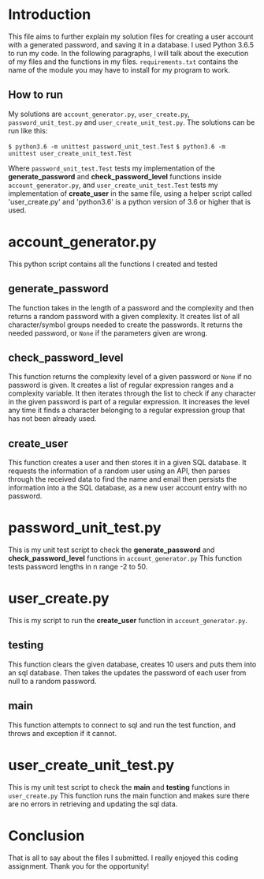 # Introduction
This file aims to further explain my solution files for creating a user account with a generated password, and saving it in a database.
I used Python 3.6.5 to run my code. In the following paragraphs, I will talk about the execution of my files and the functions in my files. `requirements.txt` contains the name of the module you may have to install for my program to work.

## How to run
My solutions are `account_generator.py`, `user_create.py`, `password_unit_test.py` and `user_create_unit_test.py`. The solutions can be run like this:

`$ python3.6 -m unittest password_unit_test.Test`
`$ python3.6 -m unittest user_create_unit_test.Test`

Where `password_unit_test.Test` tests my implementation of the **generate_password** and **check_password_level** functions inside `account_generator.py`, and `user_create_unit_test.Test` tests my implementation of **create_user** in the same file, using a helper script called 'user_create.py' and 'python3.6' is a python version of 3.6 or higher that is used.

# account_generator.py
This python script contains all the functions I created and tested

## generate_password
The function takes in the length of a password and the complexity and then returns a random password with a given complexity. It creates list of all character/symbol groups needed to create the passwords. It returns the needed password, or `None` if the parameters given are wrong.


## check_password_level
This function returns the complexity level of a given password or `None` if no password is given. It creates a list of regular expression ranges and a complexity variable. It then iterates through the list to check if any character in the given password is part of a regular expression. It increases the level any time it finds a character belonging to a regular expression group that has not been already used.

## create_user
This function creates a user and then stores it in a given SQL database. It requests the information of a random user using an API, then parses through the received data to find the name and email then persists the information into a the SQL database, as a new user account entry with no password.

# password_unit_test.py
This is my unit test script to check the **generate_password** and **check_password_level** functions in `account_generator.py` This function tests password lengths in n range -2 to 50.

# user_create.py
This is my script to run the **create_user** function in `account_generator.py`.

## testing
This function clears the given database, creates 10 users and puts them into an sql database. Then takes the updates the password of each user from null to a random password.

## main
This function attempts to connect to sql and run the test function, and throws and exception if it cannot.

# user_create_unit_test.py
This is my unit test script to check the **main** and **testing** functions in `user_create.py` This function runs the main function and makes sure there are no errors in retrieving and updating the sql data.


# Conclusion
That is all to say about the files I submitted. I really enjoyed this coding assignment. Thank you for the opportunity!
